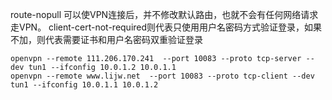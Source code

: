 route-nopull
可以使VPN连接后，并不修改默认路由，也就不会有任何网络请求走VPN。
client-cert-not-required则代表只使用用户名密码方式验证登录，如果不加，则代表需要证书和用户名密码双重验证登录



```
openvpn --remote 111.206.170.241  --port 10083 --proto tcp-server --dev tun1 --ifconfig 10.0.1.2 10.0.1.1
openvpn --remote www.lijw.net  --port 10083 --proto tcp-client --dev tun1 --ifconfig 10.0.1.1 10.0.1.2
```


